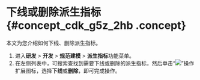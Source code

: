 # 下线或删除派生指标 {#concept_cdk_g5z_2hb .concept}

本文为您介绍如何下线、删除派生指标。

1.  进入**研发** \> **开发** \> **规范建模** \> **派生指标**功能菜单。
2.  在左侧列表中，可搜索查找到需要下线或删除的派生指标，然后单击“![](http://static-aliyun-doc.oss-cn-hangzhou.aliyuncs.com/assets/img/149421/155736916741484_zh-CN.png)”操作扩展图标，选择**下线**或**删除**，即可完成操作。

